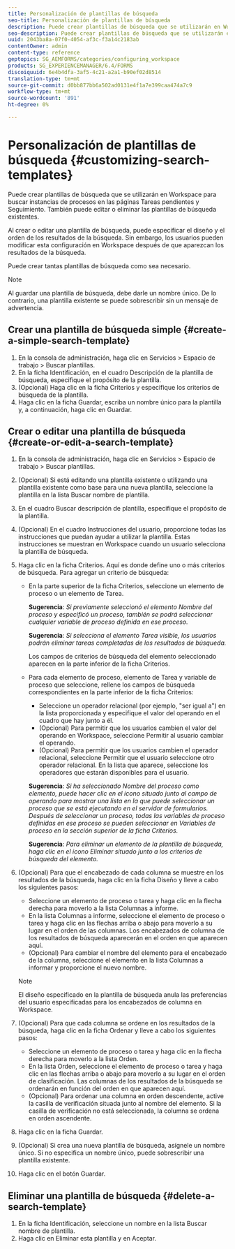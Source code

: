 ```yaml
---
title: Personalización de plantillas de búsqueda
seo-title: Personalización de plantillas de búsqueda
description: Puede crear plantillas de búsqueda que se utilizarán en Workspace para buscar instancias de procesos en las páginas Tareas pendientes y Seguimiento. También puede editar o eliminar las plantillas de búsqueda existentes.
seo-description: Puede crear plantillas de búsqueda que se utilizarán en Workspace para buscar instancias de procesos en las páginas Tareas pendientes y Seguimiento. También puede editar o eliminar las plantillas de búsqueda existentes.
uuid: 2043ba8a-07f0-4054-af3c-f3a14c2183ab
contentOwner: admin
content-type: reference
geptopics: SG_AEMFORMS/categories/configuring_workspace
products: SG_EXPERIENCEMANAGER/6.4/FORMS
discoiquuid: 6e4b4dfa-3af5-4c21-a2a1-b90ef02d8514
translation-type: tm+mt
source-git-commit: d0bb877bb6a502ad0131e4f1a7e399caa474a7c9
workflow-type: tm+mt
source-wordcount: '891'
ht-degree: 0%

---
```



# Personalización de plantillas de búsqueda {#customizing-search-templates}

Puede crear plantillas de búsqueda que se utilizarán en Workspace para buscar instancias de procesos en las páginas Tareas pendientes y Seguimiento. También puede editar o eliminar las plantillas de búsqueda existentes.

Al crear o editar una plantilla de búsqueda, puede especificar el diseño y el orden de los resultados de la búsqueda. Sin embargo, los usuarios pueden modificar esta configuración en Workspace después de que aparezcan los resultados de la búsqueda.

Puede crear tantas plantillas de búsqueda como sea necesario.

>[!NOTE]
>
>Al guardar una plantilla de búsqueda, debe darle un nombre único. De lo contrario, una plantilla existente se puede sobrescribir sin un mensaje de advertencia.

## Crear una plantilla de búsqueda simple {#create-a-simple-search-template}

1. En la consola de administración, haga clic en Servicios > Espacio de trabajo > Buscar plantillas.
1. En la ficha Identificación, en el cuadro Descripción de la plantilla de búsqueda, especifique el propósito de la plantilla.
1. (Opcional) Haga clic en la ficha Criterios y especifique los criterios de búsqueda de la plantilla.
1. Haga clic en la ficha Guardar, escriba un nombre único para la plantilla y, a continuación, haga clic en Guardar.

## Crear o editar una plantilla de búsqueda {#create-or-edit-a-search-template}

1. En la consola de administración, haga clic en Servicios > Espacio de trabajo > Buscar plantillas.
1. (Opcional) Si está editando una plantilla existente o utilizando una plantilla existente como base para una nueva plantilla, seleccione la plantilla en la lista Buscar nombre de plantilla.
1. En el cuadro Buscar descripción de plantilla, especifique el propósito de la plantilla.
1. (Opcional) En el cuadro Instrucciones del usuario, proporcione todas las instrucciones que puedan ayudar a utilizar la plantilla. Estas instrucciones se muestran en Workspace cuando un usuario selecciona la plantilla de búsqueda.
1. Haga clic en la ficha Criterios. Aquí es donde define uno o más criterios de búsqueda. Para agregar un criterio de búsqueda:

   * En la parte superior de la ficha Criterios, seleccione un elemento de proceso o un elemento de Tarea.

      **Sugerencia**: *Si previamente seleccionó el elemento Nombre del proceso y especificó un proceso, también se podrá seleccionar cualquier variable de proceso definida en ese proceso.*

      **Sugerencia**: *Si selecciona el elemento Tarea visible, los usuarios podrán eliminar tareas completadas de los resultados de búsqueda.*

      Los campos de criterios de búsqueda del elemento seleccionado aparecen en la parte inferior de la ficha Criterios.

   * Para cada elemento de proceso, elemento de Tarea y variable de proceso que seleccione, rellene los campos de búsqueda correspondientes en la parte inferior de la ficha Criterios:

      * Seleccione un operador relacional (por ejemplo, &quot;ser igual a&quot;) en la lista proporcionada y especifique el valor del operando en el cuadro que hay junto a él.
      * (Opcional) Para permitir que los usuarios cambien el valor del operando en Workspace, seleccione Permitir al usuario cambiar el operando.
      * (Opcional) Para permitir que los usuarios cambien el operador relacional, seleccione Permitir que el usuario seleccione otro operador relacional. En la lista que aparece, seleccione los operadores que estarán disponibles para el usuario.

      **Sugerencia**: *Si ha seleccionado Nombre del proceso como elemento, puede hacer clic en el icono situado junto al campo de operando para mostrar una lista en la que puede seleccionar un proceso que se está ejecutando en el servidor de formularios. Después de seleccionar un proceso, todas las variables de proceso definidas en ese proceso se pueden seleccionar en Variables de proceso en la sección superior de la ficha Criterios.*

      **Sugerencia**: *Para eliminar un elemento de la plantilla de búsqueda, haga clic en el icono Eliminar situado junto a los criterios de búsqueda del elemento.*


1. (Opcional) Para que el encabezado de cada columna se muestre en los resultados de la búsqueda, haga clic en la ficha Diseño y lleve a cabo los siguientes pasos:

   * Seleccione un elemento de proceso o tarea y haga clic en la flecha derecha para moverlo a la lista Columnas a informe.
   * En la lista Columnas a informe, seleccione el elemento de proceso o tarea y haga clic en las flechas arriba o abajo para moverlo a su lugar en el orden de las columnas. Los encabezados de columna de los resultados de búsqueda aparecerán en el orden en que aparecen aquí.
   * (Opcional) Para cambiar el nombre del elemento para el encabezado de la columna, seleccione el elemento en la lista Columnas a informar y proporcione el nuevo nombre.

   >[!NOTE]
   >
   >El diseño especificado en la plantilla de búsqueda anula las preferencias del usuario especificadas para los encabezados de columna en Workspace.

1. (Opcional) Para que cada columna se ordene en los resultados de la búsqueda, haga clic en la ficha Ordenar y lleve a cabo los siguientes pasos:

   * Seleccione un elemento de proceso o tarea y haga clic en la flecha derecha para moverlo a la lista Orden.
   * En la lista Orden, seleccione el elemento de proceso o tarea y haga clic en las flechas arriba o abajo para moverlo a su lugar en el orden de clasificación. Las columnas de los resultados de la búsqueda se ordenarán en función del orden en que aparecen aquí.
   * (Opcional) Para ordenar una columna en orden descendente, active la casilla de verificación situada junto al nombre del elemento. Si la casilla de verificación no está seleccionada, la columna se ordena en orden ascendente.

1. Haga clic en la ficha Guardar.
1. (Opcional) Si crea una nueva plantilla de búsqueda, asígnele un nombre único. Si no especifica un nombre único, puede sobrescribir una plantilla existente.
1. Haga clic en el botón Guardar.

## Eliminar una plantilla de búsqueda {#delete-a-search-template}

1. En la ficha Identificación, seleccione un nombre en la lista Buscar nombre de plantilla.
1. Haga clic en Eliminar esta plantilla y en Aceptar.

